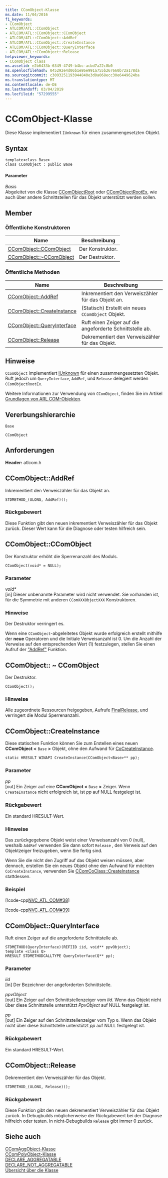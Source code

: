 ```yaml
---
title: CComObject-Klasse
ms.date: 11/04/2016
f1_keywords:
- CComObject
- ATLCOM/ATL::CComObject
- ATLCOM/ATL::CComObject::CComObject
- ATLCOM/ATL::CComObject::AddRef
- ATLCOM/ATL::CComObject::CreateInstance
- ATLCOM/ATL::CComObject::QueryInterface
- ATLCOM/ATL::CComObject::Release
helpviewer_keywords:
- CComObject class
ms.assetid: e2b6433b-6349-4749-b4bc-acbd7a22c8b0
ms.openlocfilehash: 045292e4d06b1e86e991a755b267660b72a178da
ms.sourcegitcommit: c3093251193944840e3d0a068ecc30e6449624ba
ms.translationtype: MT
ms.contentlocale: de-DE
ms.lasthandoff: 03/04/2019
ms.locfileid: "57299555"
---
```

# <a name="ccomobject-class"></a>CComObject-Klasse

Diese Klasse implementiert `IUnknown` für einen zusammengesetzten Objekt.

## <a name="syntax"></a>Syntax

```
template<class Base>
class CComObject : public Base
```

#### <a name="parameters"></a>Parameter

*Basis*<br/>
Abgeleitet von die Klasse [CComObjectRoot](../../atl/reference/ccomobjectroot-class.md) oder [CComObjectRootEx](../../atl/reference/ccomobjectrootex-class.md), wie auch über andere Schnittstellen für das Objekt unterstützt werden sollen.

## <a name="members"></a>Member

### <a name="public-constructors"></a>Öffentliche Konstruktoren

|Name|Beschreibung|
|----------|-----------------|
|[CComObject::CComObject](#ccomobject)|Der Konstruktor.|
|[CComObject::~CComObject](#dtor)|Der Destruktor.|

### <a name="public-methods"></a>Öffentliche Methoden

|Name|Beschreibung|
|----------|-----------------|
|[CComObject::AddRef](#addref)|Inkrementiert den Verweiszähler für das Objekt an.|
|[CComObject::CreateInstance](#createinstance)|(Statisch) Erstellt ein neues `CComObject` Objekt.|
|[CComObject::QueryInterface](#queryinterface)|Ruft einen Zeiger auf die angeforderte Schnittstelle ab.|
|[CComObject::Release](#release)|Dekrementiert den Verweiszähler für das Objekt.|

## <a name="remarks"></a>Hinweise

`CComObject` implementiert [IUnknown](/windows/desktop/api/unknwn/nn-unknwn-iunknown) für einen zusammengesetzten Objekt. Ruft jedoch um `QueryInterface`, `AddRef`, und `Release` delegiert werden `CComObjectRootEx`.

Weitere Informationen zur Verwendung von `CComObject`, finden Sie im Artikel [Grundlagen von ARL COM-Objekten](../../atl/fundamentals-of-atl-com-objects.md).

## <a name="inheritance-hierarchy"></a>Vererbungshierarchie

`Base`

`CComObject`

## <a name="requirements"></a>Anforderungen

**Header:** atlcom.h

##  <a name="addref"></a>  CComObject::AddRef

Inkrementiert den Verweiszähler für das Objekt an.

```
STDMETHOD_(ULONG, AddRef)();
```

### <a name="return-value"></a>Rückgabewert

Diese Funktion gibt den neuen inkrementiert Verweiszähler für das Objekt zurück. Dieser Wert kann für die Diagnose oder testen hilfreich sein.

##  <a name="ccomobject"></a>  CComObject::CComObject

Der Konstruktor erhöht die Sperrenanzahl des Moduls.

```
CComObject(void* = NULL);
```

### <a name="parameters"></a>Parameter

<em>void\*</em><br/>
[in] Dieser unbenannte Parameter wird nicht verwendet. Sie vorhanden ist, für die Symmetrie mit anderen `CComXXXObjectXXX` Konstruktoren.

### <a name="remarks"></a>Hinweise

Der Destruktor verringert es.

Wenn eine `CComObject`-abgeleitetes Objekt wurde erfolgreich erstellt mithilfe der **neue** Operatoren und die Initiale Verweisanzahl ist 0. Um die Anzahl der Verweise auf den entsprechenden Wert (1) festzulegen, stellen Sie einen Aufruf der ["AddRef"](#addref) Funktion.

##  <a name="dtor"></a>  CComObject:: ~ CComObject

Der Destruktor.

```
CComObject();
```

### <a name="remarks"></a>Hinweise

Alle zugeordnete Ressourcen freigegeben, Aufrufe [FinalRelease](ccomobjectrootex-class.md#finalrelease), und verringert die Modul Sperrenanzahl.

##  <a name="createinstance"></a>  CComObject::CreateInstance

Diese statischen Funktion können Sie zum Erstellen eines neuen **CComObject <** `Base` **>** Objekt, ohne den Aufwand für [CoCreateInstance](/windows/desktop/api/combaseapi/nf-combaseapi-cocreateinstance).

```
static HRESULT WINAPI CreateInstance(CComObject<Base>** pp);
```

### <a name="parameters"></a>Parameter

*pp*<br/>
[out] Ein Zeiger auf eine **CComObject <** `Base` **>** Zeiger. Wenn `CreateInstance` nicht erfolgreich ist, ist *pp* auf NULL festgelegt ist.

### <a name="return-value"></a>Rückgabewert

Ein standard HRESULT-Wert.

### <a name="remarks"></a>Hinweise

Das zurückgegebene Objekt weist einer Verweisanzahl von 0 (null), weshalb `AddRef` verwenden Sie dann sofort `Release` , den Verweis auf den Objektzeiger freizugeben, wenn Sie fertig sind.

Wenn Sie die nicht den Zugriff auf das Objekt weisen müssen, aber dennoch, erstellen Sie ein neues Objekt ohne den Aufwand für möchten `CoCreateInstance`, verwenden Sie [CComCoClass::CreateInstance](../../atl/reference/ccomcoclass-class.md#createinstance) stattdessen.

### <a name="example"></a>Beispiel

[!code-cpp[NVC_ATL_COM#38](../../atl/codesnippet/cpp/ccomobject-class_1.h)]

[!code-cpp[NVC_ATL_COM#39](../../atl/codesnippet/cpp/ccomobject-class_2.cpp)]

##  <a name="queryinterface"></a>  CComObject::QueryInterface

Ruft einen Zeiger auf die angeforderte Schnittstelle ab.

```
STDMETHOD(QueryInterface)(REFIID iid, void** ppvObject);
template <class Q>
HRESULT STDMETHODCALLTYPE QueryInterface(Q** pp);
```

### <a name="parameters"></a>Parameter

*iid*<br/>
[in] Der Bezeichner der angeforderten Schnittstelle.

*ppvObject*<br/>
[out] Ein Zeiger auf den Schnittstellenzeiger vom *Iid*. Wenn das Objekt nicht über diese Schnittstelle unterstützt *PpvObject* auf NULL festgelegt ist.

*pp*<br/>
[out] Ein Zeiger auf den Schnittstellenzeiger vom Typ `Q`. Wenn das Objekt nicht über diese Schnittstelle unterstützt *pp* auf NULL festgelegt ist.

### <a name="return-value"></a>Rückgabewert

Ein standard HRESULT-Wert.

##  <a name="release"></a>  CComObject::Release

Dekrementiert den Verweiszähler für das Objekt.

```
STDMETHOD_(ULONG, Release)();
```

### <a name="return-value"></a>Rückgabewert

Diese Funktion gibt den neuen dekrementiert Verweiszähler für das Objekt zurück. In Debugbuilds möglicherweise der Rückgabewert bei der Diagnose hilfreich oder testen. In nicht-Debugbuilds `Release` gibt immer 0 zurück.

## <a name="see-also"></a>Siehe auch

[CComAggObject-Klasse](../../atl/reference/ccomaggobject-class.md)<br/>
[CComPolyObject-Klasse](../../atl/reference/ccompolyobject-class.md)<br/>
[DECLARE_AGGREGATABLE](aggregation-and-class-factory-macros.md#declare_aggregatable)<br/>
[DECLARE_NOT_AGGREGATABLE](aggregation-and-class-factory-macros.md#declare_not_aggregatable)<br/>
[Übersicht über die Klasse](../../atl/atl-class-overview.md)
